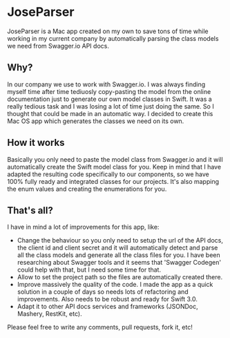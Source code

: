 # JoseParser
JoseParser is a Mac app created on my own to save tons of time while working in my current company by automatically parsing the class models we need from Swagger.io API docs.



## Why?
In our company we use to work with Swagger.io. I was always finding myself time after time tediuosly copy-pasting the model from the online documentation just to generate our own model classes in Swift. It was a really tedious task and I was losing a lot of time just doing the same. So I thought that could be made in an automatic way. I decided to create this Mac OS app which generates the classes we need on its own.

## How it works
Basically you only need to paste the model class from Swagger.io and it will automatically create the Swift model class for you. Keep in mind that I have adapted the resulting code specifically to our components, so we have 100% fully ready and integrated classes for our projects. It's also mapping the enum values and creating the enumerations for you.

## That's all?
I have in mind a lot of improvements for this app, like:
- Change the behaviour so you only need to setup the url of the API docs, the client id and client secret and it will automatically detect and parse all the class models and generate all the class files for you. I have been researching about Swagger tools and it seems  that 'Swagger Codegen' could help with that, but I need some time for that.
- Allow to set the project path so the files are automatically created there.
- Improve massively the quality of the code. I made the app as a quick solution in a couple of days so needs lots of refactoring and improvements. Also needs to be robust and ready for Swift 3.0.
- Adapt it to other API docs services and frameworks (JSONDoc, Mashery, RestKit, etc).

Please feel free to write any comments, pull requests, fork it, etc!
